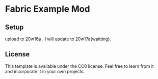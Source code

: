 # Fabric Example Mod

## Setup

upload to 20w16a . I will update to 20w17a(waitting).

## License

This template is available under the CC0 license. Feel free to learn from it and incorporate it in your own projects.
